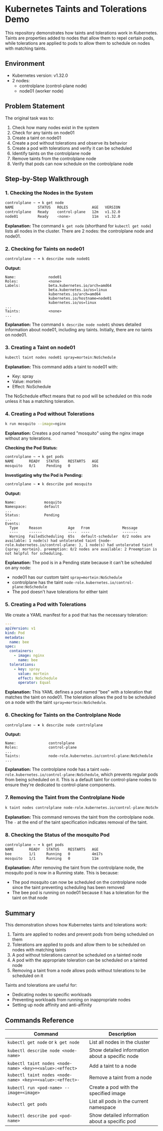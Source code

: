 # Kubernetes Taints and Tolerations Demo

This repository demonstrates how taints and tolerations work in Kubernetes. Taints are properties added to nodes that allow them to repel certain pods, while tolerations are applied to pods to allow them to schedule on nodes with matching taints.

## Environment

- Kubernetes version: v1.32.0
- 2 nodes:
  - controlplane (control-plane node)
  - node01 (worker node)

## Problem Statement

The original task was to:

1. Check how many nodes exist in the system
2. Check for any taints on node01
3. Create a taint on node01
4. Create a pod without tolerations and observe its behavior
5. Create a pod with tolerations and verify it can be scheduled
6. Identify taints on the controlplane node
7. Remove taints from the controlplane node
8. Verify that pods can now schedule on the controlplane node

## Step-by-Step Walkthrough

### 1. Checking the Nodes in the System

```bash
controlplane ~ ➜ k get node
NAME           STATUS   ROLES           AGE   VERSION
controlplane   Ready    control-plane   12m   v1.32.0
node01         Ready    <none>          11m   v1.32.0
```

**Explanation:** The command `k get node` (shorthand for `kubectl get node`) lists all nodes in the cluster. There are 2 nodes: the controlplane node and node01.

### 2. Checking for Taints on node01

```bash
controlplane ~ ➜ k describe node node01
```

**Output:**

```
Name:               node01
Roles:              <none>
Labels:             beta.kubernetes.io/arch=amd64
                    beta.kubernetes.io/os=linux
                    kubernetes.io/arch=amd64
                    kubernetes.io/hostname=node01
                    kubernetes.io/os=linux
...
Taints:             <none>
...
```

**Explanation:** The command `k describe node node01` shows detailed information about node01, including any taints. Initially, there are no taints on node01.

### 3. Creating a Taint on node01

```bash
kubectl taint nodes node01 spray=mortein:NoSchedule
```

**Explanation:** This command adds a taint to node01 with:

- Key: spray
- Value: mortein
- Effect: NoSchedule

The NoSchedule effect means that no pod will be scheduled on this node unless it has a matching toleration.

### 4. Creating a Pod without Tolerations

```bash
k run mosquito --image=nginx
```

**Explanation:** Creates a pod named "mosquito" using the nginx image without any tolerations.

**Checking the Pod Status:**

```bash
controlplane ~ ➜ k get pods
NAME       READY   STATUS    RESTARTS   AGE
mosquito   0/1     Pending   0          16s
```

**Investigating why the Pod is Pending:**

```bash
controlplane ~ ✖ k describe pod mosquito
```

**Output:**

```
Name:             mosquito
Namespace:        default
...
Status:           Pending
...
Events:
  Type     Reason            Age   From               Message
  ----     ------            ----  ----               -------
  Warning  FailedScheduling  65s   default-scheduler  0/2 nodes are available: 1 node(s) had untolerated taint {node-role.kubernetes.io/control-plane: }, 1 node(s) had untolerated taint {spray: mortein}. preemption: 0/2 nodes are available: 2 Preemption is not helpful for scheduling.
```

**Explanation:** The pod is in a Pending state because it can't be scheduled on any node:

- node01 has our custom taint `spray=mortein:NoSchedule`
- controlplane has the taint `node-role.kubernetes.io/control-plane:NoSchedule`
- The pod doesn't have tolerations for either taint

### 5. Creating a Pod with Tolerations

We create a YAML manifest for a pod that has the necessary toleration:

```yaml
---
apiVersion: v1
kind: Pod
metadata:
  name: bee
spec:
  containers:
    - image: nginx
      name: bee
  tolerations:
    - key: spray
      value: mortein
      effect: NoSchedule
      operator: Equal
```

**Explanation:** This YAML defines a pod named "bee" with a toleration that matches the taint on node01. The toleration allows the pod to be scheduled on a node with the taint `spray=mortein:NoSchedule`.

### 6. Checking for Taints on the Controlplane Node

```bash
controlplane ~ ✖ k describe node controlplane
```

**Output:**

```
Name:               controlplane
Roles:              control-plane
...
Taints:             node-role.kubernetes.io/control-plane:NoSchedule
...
```

**Explanation:** The controlplane node has a taint `node-role.kubernetes.io/control-plane:NoSchedule`, which prevents regular pods from being scheduled on it. This is a default taint for control-plane nodes to ensure they're dedicated to control-plane components.

### 7. Removing the Taint from the Controlplane Node

```bash
k taint nodes controlplane node-role.kubernetes.io/control-plane:NoSchedule-
```

**Explanation:** This command removes the taint from the controlplane node. The `-` at the end of the taint specification indicates removal of the taint.

### 8. Checking the Status of the mosquito Pod

```bash
controlplane ~ ➜ k get pods
NAME       READY   STATUS    RESTARTS   AGE
bee        1/1     Running   0          4m17s
mosquito   1/1     Running   0          11m
```

**Explanation:** After removing the taint from the controlplane node, the mosquito pod is now in a Running state. This is because:

- The pod mosquito can now be scheduled on the controlplane node since the taint preventing scheduling has been removed
- The bee pod is running on node01 because it has a toleration for the taint on that node

## Summary

This demonstration shows how Kubernetes taints and tolerations work:

1. Taints are applied to nodes and prevent pods from being scheduled on them
2. Tolerations are applied to pods and allow them to be scheduled on nodes with matching taints
3. A pod without tolerations cannot be scheduled on a tainted node
4. A pod with the appropriate toleration can be scheduled on a tainted node
5. Removing a taint from a node allows pods without tolerations to be scheduled on it

Taints and tolerations are useful for:

- Dedicating nodes to specific workloads
- Preventing workloads from running on inappropriate nodes
- Setting up node affinity and anti-affinity

## Commands Reference

| Command                                                   | Description                                     |
| --------------------------------------------------------- | ----------------------------------------------- |
| `kubectl get node` or `k get node`                        | List all nodes in the cluster                   |
| `kubectl describe node <node-name>`                       | Show detailed information about a specific node |
| `kubectl taint nodes <node-name> <key>=<value>:<effect>`  | Add a taint to a node                           |
| `kubectl taint nodes <node-name> <key>=<value>:<effect>-` | Remove a taint from a node                      |
| `kubectl run <pod-name> --image=<image>`                  | Create a pod with the specified image           |
| `kubectl get pods`                                        | List all pods in the current namespace          |
| `kubectl describe pod <pod-name>`                         | Show detailed information about a specific pod  |
